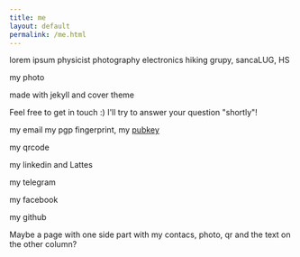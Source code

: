 ```yaml
---
title: me
layout: default
permalink: /me.html
---
```


lorem ipsum
physicist
photography
electronics
hiking
grupy, sancaLUG, HS

my photo

made with jekyll and cover theme

Feel free to get in touch :) I'll try to answer your question "shortly"!

my email
my pgp fingerprint, my [pubkey]()

my qrcode

my linkedin and Lattes

my telegram

my facebook

my github

Maybe a page with one side part with my contacs, photo, qr and the text on the other column?